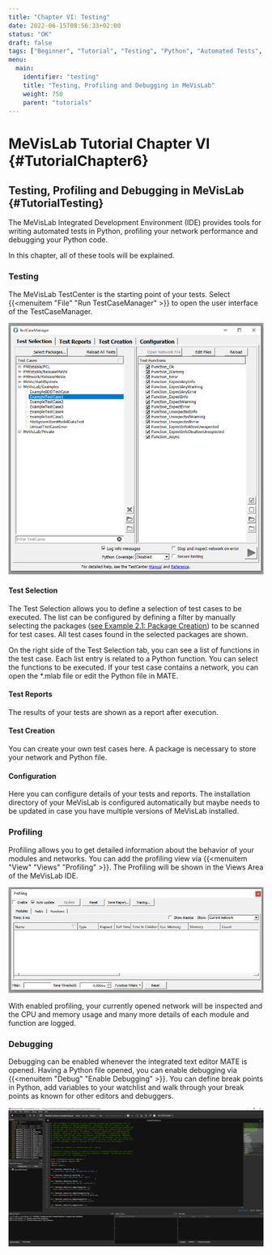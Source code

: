 ```yaml
---
title: "Chapter VI: Testing"
date: 2022-06-15T08:56:33+02:00
status: "OK"
draft: false
tags: ["Beginner", "Tutorial", "Testing", "Python", "Automated Tests", "Profiling", "Debugging"]
menu: 
  main:
    identifier: "testing"
    title: "Testing, Profiling and Debugging in MeVisLab"
    weight: 750
    parent: "tutorials"
---
```

# MeVisLab Tutorial Chapter VI {#TutorialChapter6}

## Testing, Profiling and Debugging in MeVisLab {#TutorialTesting}

The MeVisLab Integrated Development Environment (IDE) provides tools for writing automated tests in Python, profiling your network performance and debugging your Python code.

In this chapter, all of these tools will be explained.

### Testing
The MeVisLab TestCenter is the starting point of your tests. Select {{<menuitem "File" "Run TestCaseManager" >}} to open the user interface of the TestCaseManager.

![MeVisLab TestCaseManager](/images/tutorials/testing/TestCaseManager.png "MeVisLab TestCaseManager")

#### Test Selection
The Test Selection allows you to define a selection of test cases to be executed. The list can be configured by defining a filter by manually selecting the packages ([see Example 2.1: Package Creation](/tutorials/basicmechanisms/macromodules/package)) to be scanned for test cases. All test cases found in the selected packages are shown.

On the right side of the Test Selection tab, you can see a list of functions in the test case. Each list entry is related to a Python function. You can select the functions to be executed. If your test case contains a network, you can open the *.mlab file or edit the Python file in MATE.

#### Test Reports
The results of your tests are shown as a report after execution. 

#### Test Creation
You can create your own test cases here. A package is necessary to store your network and Python file.

#### Configuration
Here you can configure details of your tests and reports. The installation directory of your MeVisLab is configured automatically but maybe needs to be updated in case you have multiple versions of MeVisLab installed.

### Profiling
Profiling allows you to get detailed information about the behavior of your modules and networks. You can add the profiling view via {{<menuitem "View" "Views" "Profiling" >}}. The Profiling will be shown in the Views Area of the MeVisLab IDE.

![MeVisLab Profiling](/images/tutorials/testing/Profiling.png "MeVisLab Profiling")

With enabled profiling, your currently opened network will be inspected and the CPU and memory usage and many more details of each module and function are logged. 

### Debugging
Debugging can be enabled whenever the integrated text editor MATE is opened. Having a Python file opened, you can enable debugging via {{<menuitem "Debug" "Enable Debugging" >}}. You can define break points in Python, add variables to your watchlist and walk through your break points as known for other editors and debuggers.

![MeVisLab Debugging](/images/tutorials/testing/MATE_debugging.png "MeVisLab Debugging")

